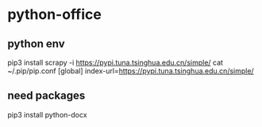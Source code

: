 # python-office
## python env
pip3 install scrapy -i https://pypi.tuna.tsinghua.edu.cn/simple/ 
cat ~/.pip/pip.conf 
[global]
index-url=https://pypi.tuna.tsinghua.edu.cn/simple/
## need packages
pip3 install python-docx
